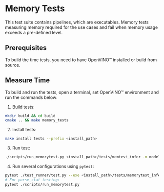 # Memory Tests

This test suite contains pipelines, which are executables. 
Memory tests measuring memory required for the use cases and fail when memory
usage exceeds a pre-defined level.

## Prerequisites

To build the time tests, you need to have OpenVINO™ installed or build from source.

## Measure Time

To build and run the tests, open a terminal, set OpenVINO™ environment and run
the commands below:

1. Build tests:
``` bash
mkdir build && cd build
cmake .. && make memory_tests
```

2. Install tests:
``` bash
make install tests --prefix <install_path>
```

3. Run test:
``` bash
./scripts/run_memorytest.py <install_path>/tests/memtest_infer -m model.xml -d CPU
```

4. Run several configurations using `pytest`:
``` bash
pytest ./test_runner/test.py --exe <install_path>/tests/memorytest_infer
# For parse_stat testing:
pytest ./scripts/run_memorytest.py
```